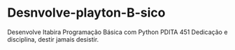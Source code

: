 # Desnvolve-playton-B-sico
Desenvolve Itabira
Programação Básica com  Python
PDITA 451 
Dedicação e disciplina, destir jamais desistir.
